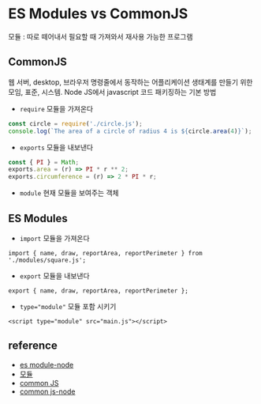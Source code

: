 # ES Modules vs CommonJS

모듈 : 따로 떼어내서 필요할 때 가져와서 재사용 가능한 프로그램

## CommonJS

웹 서버, desktop, 브라우저 명령줄에서 동작하는 어플리케이션 생태계를 만들기 위한 모임, 표준, 시스템.
Node JS에서 javascript 코드 패키징하는 기본 방법

* `require` 모듈을 가져온다

```javascript
const circle = require('./circle.js');
console.log(`The area of a circle of radius 4 is ${circle.area(4)}`);
```

* `exports` 모듈을 내보낸다

```javascript
const { PI } = Math;
exports.area = (r) => PI * r ** 2;
exports.circumference = (r) => 2 * PI * r;
```

* `module` 현재 모듈을 보여주는 객체

## ES Modules

* `import` 모듈을 가져온다

`import { name, draw, reportArea, reportPerimeter } from './modules/square.js';`

* `export` 모듈을 내보낸다

`export { name, draw, reportArea, reportPerimeter };`

* `type="module"` 모듈 포함 시키기

`<script type="module" src="main.js"></script>`

## reference

* [es module-node](https://nodejs.org/api/esm.html)
* [모듈](https://developer.mozilla.org/ko/docs/Web/JavaScript/Guide/Modules)
* [common JS](https://wiki.commonjs.org/wiki/Modules/1.1)
* [common js-node](https://nodejs.org/api/modules.html#modules-commonjs-modules)
